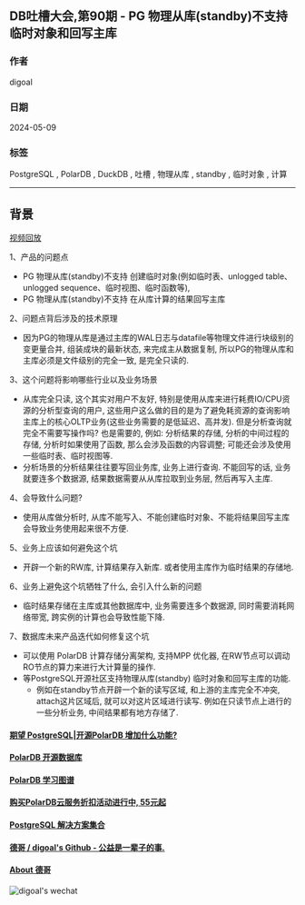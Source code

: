 ## DB吐槽大会,第90期 - PG 物理从库(standby)不支持临时对象和回写主库   
    
### 作者    
digoal    
    
### 日期    
2024-05-09    
    
### 标签    
PostgreSQL , PolarDB , DuckDB , 吐槽 , 物理从库 , standby , 临时对象 , 计算    
    
----    
    
## 背景    
[视频回放]()    
    
1、产品的问题点    
- PG 物理从库(standby)不支持 创建临时对象(例如临时表、unlogged table、unlogged sequence、临时视图、临时函数等),   
- PG 物理从库(standby)不支持 在从库计算的结果回写主库    
    
2、问题点背后涉及的技术原理    
- 因为PG的物理从库是通过主库的WAL日志与datafile等物理文件进行块级别的变更量合并, 组装成块的最新状态, 来完成主从数据复制, 所以PG的物理从库和主库必须是文件级别的完全一致, 是完全只读的.  
    
3、这个问题将影响哪些行业以及业务场景    
- 从库完全只读, 这个其实对用户不友好, 特别是使用从库来进行耗费IO/CPU资源的分析型查询的用户, 这些用户这么做的目的是为了避免耗资源的查询影响主库上的核心OLTP业务(这些业务需要的是低延迟、高并发). 但是分析查询就完全不需要写操作吗? 也是需要的, 例如: 分析结果的存储, 分析的中间过程的存储, 分析时如果使用了函数, 那么会涉及函数的内容调整; 可能还会涉及使用一些临时表、临时视图等.    
- 分析场景的分析结果往往要写回业务库, 业务上进行查询. 不能回写的话, 业务就要连多个数据源, 结果数据需要从从库拉取到业务层, 然后再写入主库.    
    
4、会导致什么问题?    
- 使用从库做分析时, 从库不能写入、不能创建临时对象、不能将结果回写主库会导致业务使用起来很不方便.    
    
5、业务上应该如何避免这个坑    
- 开辟一个新的RW库, 计算结果存入新库. 或者使用主库作为临时结果的存储地.   
    
6、业务上避免这个坑牺牲了什么, 会引入什么新的问题    
- 临时结果存储在主库或其他数据库中, 业务需要连多个数据源, 同时需要消耗网络带宽, 跨实例的计算也会导致性能下降.    
    
7、数据库未来产品迭代如何修复这个坑    
- 可以使用 PolarDB 计算存储分离架构, 支持MPP 优化器, 在RW节点可以调动RO节点的算力来进行大计算量的操作.    
- 等PostgreSQL开源社区支持物理从库(standby) 临时对象和回写主库的功能.    
    - 例如在standby节点开辟一个新的读写区域, 和上游的主库完全不冲突, attach这片区域后, 就可以对这片区域进行读写. 例如在只读节点上进行的一些分析业务, 中间结果都有地方存储了.    
  
  
  
#### [期望 PostgreSQL|开源PolarDB 增加什么功能?](https://github.com/digoal/blog/issues/76 "269ac3d1c492e938c0191101c7238216")
  
  
#### [PolarDB 开源数据库](https://openpolardb.com/home "57258f76c37864c6e6d23383d05714ea")
  
  
#### [PolarDB 学习图谱](https://www.aliyun.com/database/openpolardb/activity "8642f60e04ed0c814bf9cb9677976bd4")
  
  
#### [购买PolarDB云服务折扣活动进行中, 55元起](https://www.aliyun.com/activity/new/polardb-yunparter?userCode=bsb3t4al "e0495c413bedacabb75ff1e880be465a")
  
  
#### [PostgreSQL 解决方案集合](../201706/20170601_02.md "40cff096e9ed7122c512b35d8561d9c8")
  
  
#### [德哥 / digoal's Github - 公益是一辈子的事.](https://github.com/digoal/blog/blob/master/README.md "22709685feb7cab07d30f30387f0a9ae")
  
  
#### [About 德哥](https://github.com/digoal/blog/blob/master/me/readme.md "a37735981e7704886ffd590565582dd0")
  
  
![digoal's wechat](../pic/digoal_weixin.jpg "f7ad92eeba24523fd47a6e1a0e691b59")
  
